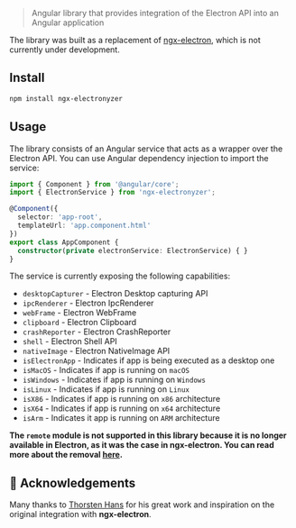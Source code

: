 > Angular library that provides integration of the Electron API into an Angular application

The library was built as a replacement of [ngx-electron](https://github.com/ThorstenHans/ngx-electron), which is not currently under development. 

## Install

```sh
npm install ngx-electronyzer
```

## Usage

The library consists of an Angular service that acts as a wrapper over the Electron API. You can use Angular dependency injection to import the service:

``` typescript
import { Component } from '@angular/core';
import { ElectronService } from 'ngx-electronyzer';

@Component({
  selector: 'app-root',
  templateUrl: 'app.component.html'
})
export class AppComponent {
  constructor(private electronService: ElectronService) { }
}
```
The service is currently exposing the following capabilities:

  * `desktopCapturer` - Electron Desktop capturing API
  * `ipcRenderer` - Electron IpcRenderer
  * `webFrame` - Electron WebFrame
  * `clipboard` - Electron Clipboard
  * `crashReporter` - Electron CrashReporter
  * `shell` - Electron Shell API
  * `nativeImage` - Electron NativeImage API
  * `isElectronApp` - Indicates if app is being executed as a desktop one
  * `isMacOS` - Indicates if app is running on `macOS`
  * `isWindows` - Indicates if app is running on `Windows`
  * `isLinux` - Indicates if app is running on `Linux`
  * `isX86` - Indicates if app is running on `x86` architecture
  * `isX64` - Indicates if app is running on `x64` architecture
  * `isArm` - Indicates it app is running on `ARM` architecture

**The `remote` module is not supported in this library because it is no longer available in Electron, as it was the case in ngx-electron. You can read more about the removal [here](https://www.electronjs.org/docs/latest/breaking-changes#removed-remote-module).**

## 🙏 Acknowledgements

Many thanks to [Thorsten Hans](https://github.com/ThorstenHans) for his great work and inspiration on the original integration with **ngx-electron**.
